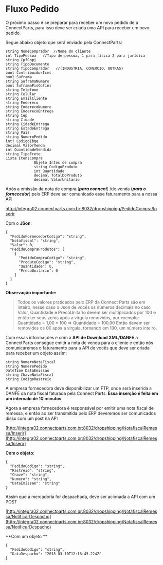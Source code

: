 # Fluxo Pedido

O próximo passo é se preparar para receber um novo pedido de a ConnectParts, para isso deve ser criada uma API para receber um novo pedido. 

Segue abaixo objeto que será enviado pela ConnectParts:



```
string NomeComprador  //Nome do cliente
int TipoPessoa   //Tipo de pessoa, 1 para física 2 para jurídica
string CpfCnpj  
string TipoDocumento
string TipoComprador   //(INDUSTRIA, COMERCIO, OUTRAS)
bool ContribuidorIcms 
bool Suframa 
string SuframaNumero 
bool SuframaPisCofins 
string Telefone 
string Celular 
string EmailCliente 
string Endereco 
string EnderecoNumero 
string EnderecoEntrega 
string Cep 
string Cidade 
string CidadeEntrega 
string EstadoEntrega 
string Pais 
string NumeroPedido 
int? CodigoIbge 
decimal ValorVenda 
int QuantidadeVendida 
string TipoFrete 
Lista ItensCompra 
             Objeto Intes de compra
             string CodigoProduto 
             int Quantidade     
             decimal TotalDoProduto 
             decimal ValorUnitario 

```

Após a emissão da nota de compra (**_para connect_**) /de venda (**_para o fornecedor_**) pelo ERP deve ser comunicado esse faturamento para a nossa API 

http://integra02.connectparts.com.br:8032/dropshipping/PedidoCompra/Inserir

Com o **JSon**: 

```
{
  "PedidoFornecedorCodigo": "string",
  "Notafiscal": "string",
  "Valor": 0,
  "PedidoCompraProdutos": [
    {
      "PedidoCompraCodigo": "string",
      "ProdutoCodigo": "string",
      "Quantidade": 0,
      "PrecoUnitario": 0
    }
  ]
}

```

**Observação importante:**
> Todos os valores praticados pelo ERP da Connect Parts são em inteiro, nesse caso o Json de vocês os números decimais no caso Valor, Quantidade e PrecoUnitario devem ser multiplicados por 100 e então ter seus zeros após a virgula removidos, por exemplo:
> Quantidade = 1,00 * 100 => Quantidade = 100,00 
> Então devem ser removidos os 00 após a virgula, tornando em 100, um número inteiro.

Com essas informações e com a **API de Download XML/DANFE** a ConnectParts consegue emitir a nota de venda para o cliente e então nós comunicaremos o faturamento para a API de vocês que deve ser criada para receber um objeto assim: 

```
string NumeroNotaFiscal
string NumeroPedido
DateTime DataEmissao
string ChaveNotaFiscal 
string CodigoRastreio 
```

A empresa fornecedora deve disponibilizar um FTP, onde será inserida a DANFE da nota fiscal faturada pela Connect Parts. **Essa inserção é feita em um intervalo de 10 minutos**.

Agora a empresa fornecedora é responsável por emitir uma nota fiscal de remessa, e então ao ser transmitida pelo ERP deveremos ser comunicados disso com um post na API

[http://integra02.connectparts.com.br:8032/dropshipping/NotafiscalRemessa/Inserir](http://integra02.connectparts.com.br:8032/dropshipping/NotafiscalRemessa/Inserir)

**Com o objeto:**

```
{
  "PedidoCodigo": "string",
  "Rastreio": "string",
  "Chave": "string",
  "Numero": "string",
  "DataEmissao": "string"
}
```

Assim que a mercadoria for despachada, deve ser acionada a API com um POST

[http://integra02.connectparts.com.br:8032/dropshipping/NotafiscalRemessa/NotificarDespacho](http://integra02.connectparts.com.br:8032/dropshipping/NotafiscalRemessa/NotificarDespacho)

**Com um objeto **


```
{
  "PedidoCodigo": "string",
  "DataDespacho": "2018-03-10T12:16:45.224Z"
}
```


